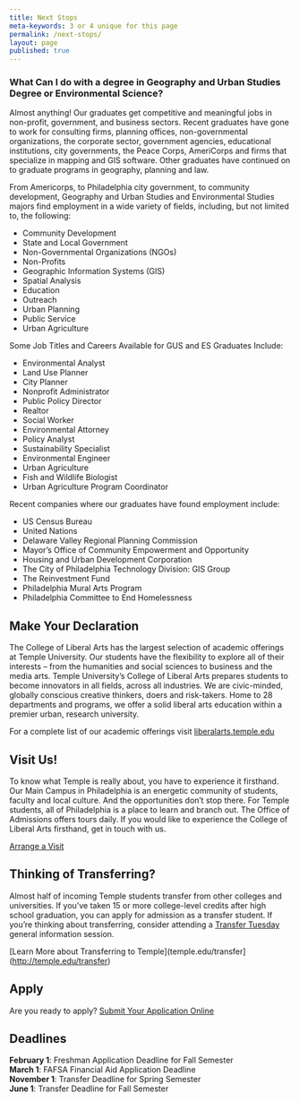```yaml
---
title: Next Stops
meta-keywords: 3 or 4 unique for this page
permalink: /next-stops/
layout: page
published: true
---
```

### What Can I do with a degree in Geography and Urban Studies Degree or Environmental Science?

Almost anything! Our graduates get competitive and meaningful jobs in non-profit, government, and business sectors. Recent graduates have gone to work for consulting firms, planning offices, non-governmental organizations, the corporate sector, government agencies, educational institutions, city governments, the Peace Corps, AmeriCorps and firms that specialize in mapping and GIS software. Other graduates have continued on to graduate programs in geography, planning and law. 

From Americorps, to Philadelphia city government, to community development, Geography and Urban Studies and Environmental Studies majors find employment in a wide variety of fields, including, but not limited to, the following:

- Community Development
- State and Local Government
- Non-Governmental Organizations (NGOs)
- Non-Profits
- Geographic Information Systems (GIS)
- Spatial Analysis
- Education
- Outreach
- Urban Planning
- Public Service
- Urban Agriculture

Some Job Titles and Careers Available for GUS and ES Graduates Include:

- Environmental Analyst
- Land Use Planner
- City Planner
- Nonprofit Administrator
- Public Policy Director
- Realtor
- Social Worker
- Environmental Attorney
- Policy Analyst
- Sustainability Specialist
- Environmental Engineer
- Urban Agriculture
- Fish and Wildlife Biologist
- Urban Agriculture Program Coordinator

Recent companies where our graduates have found employment include:

- US Census Bureau
- United Nations
- Delaware Valley Regional Planning Commission
- Mayor’s Office of Community Empowerment and Opportunity
- Housing and Urban Development Corporation
- The City of Philadelphia Technology Division: GIS Group
- The Reinvestment Fund
- Philadelphia Mural Arts Program
- Philadelphia Committee to End Homelessness

## Make Your Declaration

The College of Liberal Arts has the largest selection of academic offerings at Temple University. Our students have the flexibility to explore all of their interests – from the humanities and social sciences to business and the media arts. Temple University’s College of Liberal Arts prepares students to become innovators in all fields, across all industries. We are civic-minded, globally conscious creative thinkers, doers and risk-takers. Home to 28 departments and programs, we offer a solid liberal arts education within a premier urban, research university.

For a complete list of our academic offerings visit [liberalarts.temple.edu](http://liberalarts.temple.edu)

## Visit Us!

To know what Temple is really about, you have to experience it firsthand. Our Main Campus in Philadelphia is an energetic community of students, faculty and local culture. And the opportunities don’t stop there. For Temple students, all of Philadelphia is a place to learn and branch out. The Office of Admissions offers tours daily. If you would like to experience the College of Liberal Arts firsthand, get in touch with us.

[Arrange a Visit](http://admissions.temple.edu/visit)

## Thinking of Transferring?

Almost half of incoming Temple students transfer from other colleges and universities. If you’ve taken 15 or more college-level credits after high school graduation, you can apply for admission as a transfer student. If you’re thinking about transferring, consider attending a [Transfer Tuesday](http://admissions.temple.edu/visit/transfer-tuesday) general information session. 

[Learn More about Transferring to Temple](temple.edu/transfer](http://temple.edu/transfer)

## Apply

Are you ready to apply? [Submit Your Application Online](http://admissions.temple.edu/apply)

## Deadlines

**February 1**: Freshman Application Deadline for Fall Semester<br/>
**March 1**: FAFSA Financial Aid Application Deadline<br/>
**November 1**: Transfer Deadline for Spring Semester<br/>
**June 1**: Transfer Deadline for Fall Semester<br/>
